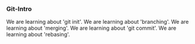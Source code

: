 ### Git-Intro
We are learning about 'git init'.
We are learning about 'branching'.
We are learning about 'merging'.
We are learning about 'git commit'.
We are learning about 'rebasing'.


